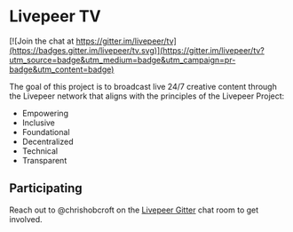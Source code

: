 # Livepeer TV

[![Join the chat at https://gitter.im/livepeer/tv](https://badges.gitter.im/livepeer/tv.svg)](https://gitter.im/livepeer/tv?utm_source=badge&utm_medium=badge&utm_campaign=pr-badge&utm_content=badge)

The goal of this project is to broadcast live 24/7 creative content through the Livepeer network that aligns with the principles of the Livepeer Project:

* Empowering
* Inclusive
* Foundational
* Decentralized
* Technical
* Transparent

## Participating

Reach out to @chrishobcroft on the [Livepeer Gitter](https://gitter.im/livepeer/Lobby) chat room to get involved.

